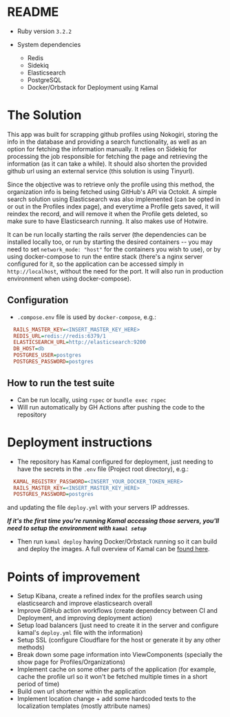 # README

* Ruby version
`3.2.2`

* System dependencies
  - Redis
  - Sidekiq
  - Elasticsearch
  - PostgreSQL
  - Docker/Orbstack for Deployment using Kamal

# The Solution
This app was built for scrapping github profiles using Nokogiri, storing the info in the database and providing a search functionality, as well as an option for fetching the information manually. It relies on Sidekiq for processing the job responsible for fetching the page and retrieving the information (as it can take a while). It should also shorten the provided github url using an external service (this solution is using Tinyurl).

Since the objective was to retrieve only the profile using this method, the organization info is being fetched using GitHub's API via Octokit. A simple search solution using Elasticsearch was also implemented (can be opted in or out in the Profiles index page), and everytime a Profile gets saved, it will reindex the record, and will remove it when the Profile gets deleted, so make sure to have Elasticsearch running. It also makes use of Hotwire.

It can be run locally starting the rails server (the dependencies can be installed locally too, or run by starting the desired containers -- you may need to set `network_mode: "host"` for the containers you wish to use), or by using docker-compose to run the entire stack (there's a nginx server configured for it, so the application can be accessed simply in `http://localhost`, without the need for the port. It will also run in production environment when using docker-compose).

## Configuration
  - `.compose.env` file is used by `docker-compose`, e.g.:
  ```ini
    RAILS_MASTER_KEY=<INSERT_MASTER_KEY_HERE>
    REDIS_URL=redis://redis:6379/1
    ELASTICSEARCH_URL=http://elasticsearch:9200
    DB_HOST=db
    POSTGRES_USER=postgres
    POSTGRES_PASSWORD=postgres
  ```


## How to run the test suite
  - Can be run locally, using `rspec` or `bundle exec rspec`
  - Will run automatically by GH Actions after pushing the code to the repository

# Deployment instructions
  * The repository has Kamal configured for deployment, just needing to have the secrets in the `.env` file (Project root directory), e.g.:
  ```ini
    KAMAL_REGISTRY_PASSWORD=<INSERT_YOUR_DOCKER_TOKEN_HERE>
    RAILS_MASTER_KEY=<INSERT_MASTER_KEY_HERE>
    POSTGRES_PASSWORD=postgres
  ```

  and updating the file `deploy.yml` with your servers IP addresses.

  ***If it's the first time you're running Kamal accessing those servers, you'll need to setup the environment with `kamal setup`***
  * Then run `kamal deploy` having Docker/Orbstack running so it can build and deploy the images.
  A full overview of Kamal can be [found here](https://kamal-deploy.org/).


# Points of improvement
  - Setup Kibana, create a refined index for the profiles search using elasticsearch and improve elasticsearch overall
  - Improve GitHub action workflows (create dependency between CI and Deployment, and improving deployment action)
  - Setup load balancers (just need to create it in the server and configure kamal's `deploy.yml` file with the information)
  - Setup SSL (configure Cloudflare for the host or generate it by any other methods)
  - Break down some page information into ViewComponents (specially the show page for Profiles/Organizations)
  - Implement cache on some other parts of the application (for example, cache the profile url so it won't be fetched multiple times in a short period of time)
  - Build own url shortener within the application
  - Implement location change + add some hardcoded texts to the localization templates (mostly attribute names)
